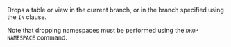 Drops a table or view in the current branch, or in the branch specified using the `IN` clause.

Note that dropping namespaces must be performed using the `DROP NAMESPACE` command.
